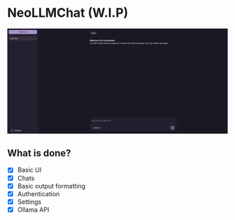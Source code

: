 # NeoLLMChat (W.I.P)

![Preview](/.github/preview.png)

## What is done?

-   [x] Basic UI
-   [x] Chats
-   [x] Basic output formatting
-   [x] Authentication
-   [x] Settings
-   [x] Ollama API
